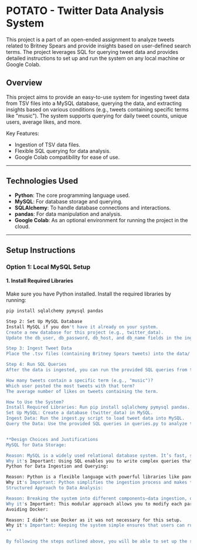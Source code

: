 # POTATO - Twitter Data Analysis System

This project is a part of an open-ended assignment to analyze tweets related to Britney Spears and provide insights based on user-defined search terms. The project leverages SQL for querying tweet data and provides detailed instructions to set up and run the system on any local machine or Google Colab.

## Overview

This project aims to provide an easy-to-use system for ingesting tweet data from TSV files into a MySQL database, querying the data, and extracting insights based on various conditions (e.g., tweets containing specific terms like "music"). The system supports querying for daily tweet counts, unique users, average likes, and more.

Key Features:
- Ingestion of TSV data files.
- Flexible SQL querying for data analysis.
- Google Colab compatibility for ease of use.


---

## Technologies Used

- **Python**: The core programming language used.
- **MySQL**: For database storage and querying.
- **SQLAlchemy**: To handle database connections and interactions.
- **pandas**: For data manipulation and analysis.
- **Google Colab**: As an optional environment for running the project in the cloud.

---

## Setup Instructions

### Option 1: Local MySQL Setup

#### 1. Install Required Libraries
Make sure you have Python installed. Install the required libraries by running:
```bash
pip install sqlalchemy pymysql pandas

Step 2: Set Up MySQL Database
Install MySQL if you don't have it already on your system.
Create a new database for this project (e.g., twitter_data).
Update the db_user, db_password, db_host, and db_name fields in the ingest.py script to match your MySQL configuration.

Step 3: Ingest Tweet Data
Place the .tsv files (containing Britney Spears tweets) into the data/ folder. Then, run the ingest.py script to load this data into the MySQL database.

Step 4: Run SQL Queries
After the data is ingested, you can run the provided SQL queries from the queries.py script to extract insights. Each query is designed to answer specific questions such as:

How many tweets contain a specific term (e.g., "music")?
Which user posted the most tweets with that term?
The average number of likes on tweets containing the term.

How to Use the System?
Install Required Libraries: Run pip install sqlalchemy pymysql pandas.
Set Up MySQL: Create a database (twitter_data) in MySQL.
Ingest Data: Run the ingest.py script to load tweet data into MySQL.
Query the Data: Use the provided SQL queries in queries.py to analyze the data.


**Design Choices and Justifications
MySQL for Data Storage:

Reason: MySQL is a widely used relational database system. It’s fast, scalable, and provides structured data storage, which is perfect for handling large datasets like tweets.
Why it's Important: Using SQL enables you to write complex queries that can efficiently process large amounts of data and return results quickly.
Python for Data Ingestion and Querying:

Reason: Python is a flexible language with powerful libraries like pandas for data manipulation and SQLAlchemy for database interaction.
Why it's Important: Python simplifies the ingestion process and makes the interaction between the .tsv files and the MySQL database seamless. Additionally, it allows you to automate data analysis tasks.
Structured Approach to Data Analysis:

Reason: Breaking the system into different components—data ingestion, querying, and analysis—makes the system modular and easy to understand.
Why it's Important: This modular approach allows you to modify each part of the system independently, making it flexible for future extensions, such as adding more features or integrating additional datasets.
Avoiding Docker:

Reason: I didn’t use Docker as it was not necessary for this setup.
Why it's Important: Keeping the system simple ensures that users can run it without additional complexities like containerization, making it easier to set up and use.
**

By following the steps outlined above, you will be able to set up the system on your own computer, ingest the data, and run queries to analyze tweets. The system design is simple yet scalable, allowing flexibility for future extensions while focusing on efficient data analysis through SQL and Python.




